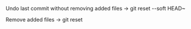 Undo last commit without removing added files -> git reset --soft HEAD~

Remove added files -> git reset
